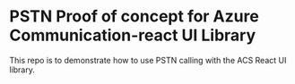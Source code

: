 # PSTN Proof of concept for Azure Communication-react UI Library

This repo is to demonstrate how to use PSTN calling with the ACS React UI library.